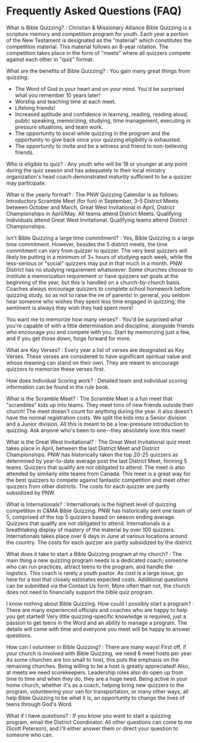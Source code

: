 # Frequently Asked Questions (FAQ)

What is Bible Quizzing?
: Christian & Missionary Alliance Bible Quizzing is a scripture memory and
competition program for youth. Each year a portion of the New Testament is
designated as the "material" which constitutes the competition material. This
material follows an 8-year rotation. The competition takes place in the form of
"meets" where all quizzers compete against each other in "quiz" format.

What are the benefits of Bible Quizzing?
: You gain many great things from quizzing:

- The Word of God in your heart and on your mind. You'd be surprised what you
  remember 10 years later!
- Worship and teaching time at each meet.
- Lifelong friends!
- Increased aptitude and confidence in learning, reading, reading aloud, public
  speaking, memorizing, studying, time management, executing in pressure
situations, and team work.
- The opportunity to excel while quizzing in the program and the opportunity to
  give back once your quizzing eligibility is exhausted.
- The opportunity to invite and be a witness and friend to non-believing friends.

Who is eligible to quiz?
: Any youth who will be 18 or younger at any point during the quiz season and
has adequately to their local ministry organization's head coach demonstrated
maturity sufficient to be a quizzer may participate.

What is the yearly format?
: The PNW Quizzing Calendar is as follows: Introductory Scramble Meet
(for fun) in September, 3-5 District Meets between October and March, Great
West Invitational in April, District Championships in April/May. All teams
attend District Meets. Qualifying Individuals attend Great West Invitational.
Qualifying teams attend District Championships.

Isn't Bible Quizzing a large time commitment?
: Yes, Bible Quizzing is a large time commitment. However, besides the
5 district meets, the time commitment can vary from quizzer to quizzer. The
very best quizzers will likely be putting in a minimum of 3+ hours of studying
each week, while the less-serious or "social" quizzers may put in that much in
a month. PNW District has no studying requirement whatsoever. Some churches
choose to institute a memorization requirement or have quizzers set goals at
the beginning of the year, but this is handled on a church-by-church basis.
Coaches always encourage quizzers to complete school homework before quizzing
study, so as not to raise the ire of parents! In general, you seldom hear
someone who wishes they spent less time engaged in quizzing; the sentiment is
always they wish they had spent more!

You want me to memorize how many verses?
: You'd be surprised what you're capable of with a little determination
and discipline, alongside friends who encourage you and compete with you. Start
by memorizing just a few, and if you get those down, forge forward for more.

What are Key Verses?
: Every year a list of verses are designated as Key Verses. These
verses are considered to have significant spiritual value and whose meaning can
stand on their own. They are meant to encourage quizzers to memorize these
verses first.

How does Individual Scoring work?
: Detailed team and individual scoring information can be found in the
rule book.

What is the Scramble Meet?
: The Scramble Meet is a fun meet that "scrambles" kids up into teams.
They meet tons of new friends outside their church! The meet doesn't count for
anything during the year. It also doesn't have the normal registration costs.
We split the kids into a Senior division and a Junior division. All this is
meant to be a low-pressure introduction to quizzing. Ask anyone who's been to
one--they absolutely love this meet!

What is the Great West Invitational?
: The Great West Invitational quiz meet takes place in April, between
the last District Meet and District Championships. PNW has historically taken
the top 20-25 quizzers as determined by year-to-date average post the last
District Meet, forming 5 teams. Quizzers that qualify are not obligated to
attend. The meet is also attended by similarly elite teams from Canada. This
meet is a great way for the best quizzers to compete against fantastic
competition and meet other quizzers from other districts. The costs for each
quizzer are partly subsidized by PNW.

What is Internationals?
: Internationals is the highest level of quizzing competition in C&MA
Bible Quizzing. PNW has historically sent one team of 5, comprised of the top 5
quizzers based on season ending average. Quizzers that qualify are not
obligated to attend. Internationals is a breathtaking display of mastery of the
material by over 100 quizzers. Internationals takes place over 6 days in June
at various locations around the country. The costs for each quizzer are partly
subsidized by the district.

What does it take to start a Bible Quizzing program at my church?
: The main thing a new quizzing program needs is a dedicated coach;
someone who can run practices, attract teens to the program, and handle the
logistics. This coach is rarely a youth pastor. As cost is a large issue, go
here for a tool that closely estimates expected costs. Additional questions can
be submitted via the Contact Us form. More often than not, the church does not
need to financially support the bible quiz program.

I know nothing about Bible Quizzing. How could I possibly start a program?
: There are many experienced officials and coaches who are happy to
help you get started! Very little quizzing-specific knowledge is required, just
a passion to get teens in the Word and an ability to manage a program. The
details will come with time and everyone you meet will be happy to answer
questions.

How can I volunteer in Bible Quizzing?
: There are many ways! First off, if your church is involved with Bible
Quizzing, we need 6 meet hosts per year. As some churches are too small to
host, this puts the emphasis on the remaining churches. Being willing to be a
host is greatly appreciated!  Also, at meets we need scorekeepers. Leadership
roles also do open up from time to time and when they do, they are a huge need.
Being active in your home church, whether it's as a coach, helping bring new
quizzers to the program, volunteering your van for transportation, or many
other ways, all help Bible Quizzing to be what it is, an opportunity to change
the lives of teens through God's Word.

What if I have questions?
: If you know you want to start a quizzing program, email the District
Coordinator. All other questions can come to me (Scott Peterson), and I'll
either answer them or direct your question to someone who can.
